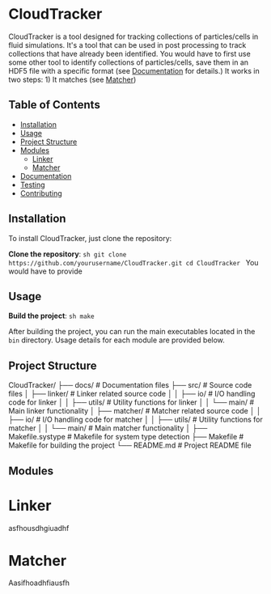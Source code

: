 # CloudTracker

CloudTracker is a tool designed for tracking collections of particles/cells in fluid simulations. 
It's a tool that can be used in post processing to track collections that have already been identified. 
You would have to first use some other tool to identify collections of particles/cells, save them in an HDF5 file 
with a specific format (see [Documentation](#documentation) for details.)
It works in two steps: 1) It matches (see [Matcher](#matcher))


## Table of Contents
- [Installation](#installation)
- [Usage](#usage)
- [Project Structure](#project-structure)
- [Modules](#modules)
  - [Linker](#linker)
  - [Matcher](#matcher)
- [Documentation](#documentation)
- [Testing](#testing)
- [Contributing](#contributing)

## Installation

To install CloudTracker, just clone the repository:

**Clone the repository**:
    ```sh
    git clone https://github.com/yourusername/CloudTracker.git
    cd CloudTracker
    ```
You would have to provide 

## Usage



**Build the project**:
    ```sh
    make 
    ```

After building the project, you can run the main executables located in the `bin` directory. Usage details for each module are provided below.

## Project Structure
CloudTracker/
├── docs/ # Documentation files
├── src/ # Source code files
│ ├── linker/ # Linker related source code
│ │ ├── io/ # I/O handling code for linker
│ │ ├── utils/ # Utility functions for linker
│ │ └── main/ # Main linker functionality
│ ├── matcher/ # Matcher related source code
│ │ ├── io/ # I/O handling code for matcher
│ │ ├── utils/ # Utility functions for matcher
│ │ └── main/ # Main matcher functionality
│ ├── Makefile.systype # Makefile for system type detection
├── Makefile # Makefile for building the project
└── README.md # Project README file


## Modules
# Linker
asfhousdhgiuadhf
# Matcher
Aasifhoadhfiausfh
